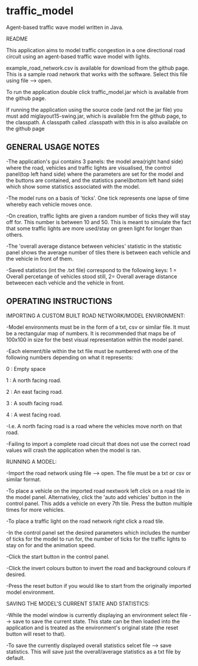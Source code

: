 # traffic_model
Agent-based traffic wave model written in Java.

README

This application aims to model traffic congestion in a one directional road circuit using an agent-based traffic wave model with lights.

example_road_network.csv is available for download from the github page. This is a sample road network that works with the software. Select this file using file --> open.

To run the application double click traffic_model.jar which is available from the github page.

If running the application using the source code (and not the jar file) you must add miglayout15-swing.jar, which is available frm the github page, to the classpath. A classpath called .classpath with this in is also available on the github page



GENERAL USAGE NOTES
---------------------

-The application's gui contains 3 panels: the model area(right hand side) where the road, vehicles and traffic lights are visualised, the control panel(top left hand side) where the parameters are set for the model and the buttons are contained, and the statistics panel(bottom left hand side) which show some statistics associated with the model.

-The model runs on a basis of 'ticks'. One tick represents one lapse of time whereby each vehicle moves once. 

-On creation, traffic lights are given a random number of ticks they will stay off for. This number is between 10 and 50. This is meant to simulate the fact that some traffic lights are more used/stay on green light for longer than others.

-The 'overall average distance between vehicles' statistic in the statistic panel shows the average number of tiles there is between each vehicle and the vehicle in front of them.

-Saved statistics (int the .txt file) correspond to the following keys: 1 = Overall percetange of vehicles stood still, 2= Overall average distance betweecen each vehicle and the vehicle in front.



OPERATING INSTRUCTIONS
---------------------

IMPORTING A CUSTOM BUILT ROAD NETWORK/MODEL ENVIRONMENT:

-Model environments must be in the form of a txt, csv or similar file. It must be a rectangular map of numbers. It is recommended that maps be of 100x100 in size for the best visual representation within the model panel. 

-Each element/tile within the txt file must be numbered with one of the following numbers depending on what it represents:

0 : Empty space

1 : A north facing road.

2 : An east facing road.

3 : A south facing road.

4 : A west facing road.


-I.e. A north facing road is a road where the vehicles move north on that road.

-Failing to import a complete road circuit that does not use the correct road values will crash the application when the model is ran.

RUNNING A MODEL:

-Import the road network using file --> open. The file must be a txt or csv or similar format.

-To place a vehicle on the imported road nextwork left click on a road tile in the model panel. Alternativley, click the 'auto add vehicles' button in the control panel. This adds a vehicle on every 7th tile. Press the button multiple times for more vehicles.

-To place a traffic light on the road network right click a road tile.

-In the control panel set the desired parameters which includes the number of ticks for the model to run for, the number of ticks for the traffic lights to stay on for and the animation speed.

-Click the start button in the control panel.

-Click the invert colours button to invert the road and background colours if desired.

-Press the reset button if you would like to start from the originally imported model environment.

SAVING THE MODEL'S CURRENT STATE AND STATISTICS:

-While the model window is currently displaying an environment select file --> save to save the current state. This state can be then loaded into the application and is treated as the environment's original state (the reset button will reset to that).

-To save the currently displayed overall statistics selcet file --> save statistics. This will save just the overall/average statistics as a txt file by default.
